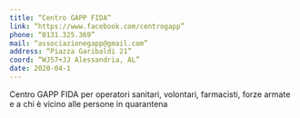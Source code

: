 ```yaml
---
title: “Centro GAPP FIDA”
link: “https://www.facebook.com/centrogapp”
phone: “0131.325.369”
mail: “associazionegapp@gmail.com”
address: “Piazza Garibaldi 21”
coord: “WJ57+JJ Alessandria, AL”
date: 2020-04-1
---
```


Centro GAPP FIDA per operatori sanitari, volontari, farmacisti, forze armate e a chi è vicino alle persone in quarantena

